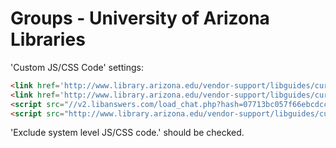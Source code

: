 # Groups - University of Arizona Libraries

'Custom JS/CSS Code' settings:

```html
<link href='http://www.library.arizona.edu/vendor-support/libguides/current/dist/ual-styles.css' rel='stylesheet' type='text/css' />
<link href='http://www.library.arizona.edu/vendor-support/libguides/current/dist/ual-guide-styles.css' rel='stylesheet' type='text/css' />
<script src="//v2.libanswers.com/load_chat.php?hash=07713bc057f66ebcdccd4dd1b4a2be3e"></script>
<script src="http://www.library.arizona.edu/vendor-support/libguides/current/dist/groups/ual/ual.js" type="text/javascript"></script>
```

'Exclude system level JS/CSS code.' should be checked.
